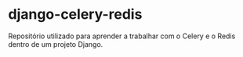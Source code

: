 # django-celery-redis
Repositório utilizado para aprender a trabalhar com o Celery e o Redis dentro de um projeto Django.

